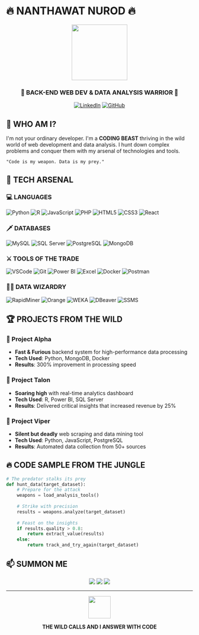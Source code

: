 # 🔥 NANTHAWAT NUROD 🔥

<div align="center">
  <img src="https://www.gravatar.com/avatar/00000000000000000000000000000000?d=identicon&f=y" width="150" height="150"/>
  
  ### 🌋 BACK-END WEB DEV & DATA ANALYSIS WARRIOR 🌋
  
  [![LinkedIn](https://img.shields.io/badge/-LinkedIn-black.svg?style=for-the-badge&logo=linkedin&colorB=555)](https://www.linkedin.com/)
  [![GitHub](https://img.shields.io/badge/-GitHub-black.svg?style=for-the-badge&logo=github&colorB=555)](https://github.com/)
</div>

## 🏹 WHO AM I?

I'm not your ordinary developer. I'm a **CODING BEAST** thriving in the wild world of web development and data analysis. I hunt down complex problems and conquer them with my arsenal of technologies and tools.

```
"Code is my weapon. Data is my prey." 
```

## 🔮 TECH ARSENAL

### 💻 LANGUAGES
<p>
  <img alt="Python" src="https://img.shields.io/badge/-Python-3776AB?style=flat-square&logo=python&logoColor=white" />
  <img alt="R" src="https://img.shields.io/badge/-R-276DC3?style=flat-square&logo=r&logoColor=white" />
  <img alt="JavaScript" src="https://img.shields.io/badge/-JavaScript-F7DF1E?style=flat-square&logo=javascript&logoColor=black" />
  <img alt="PHP" src="https://img.shields.io/badge/-PHP-777BB4?style=flat-square&logo=php&logoColor=white" />
  <img alt="HTML5" src="https://img.shields.io/badge/-HTML5-E34F26?style=flat-square&logo=html5&logoColor=white" />
  <img alt="CSS3" src="https://img.shields.io/badge/-CSS3-1572B6?style=flat-square&logo=css3&logoColor=white" />
  <img alt="React" src="https://img.shields.io/badge/-React-45b8d8?style=flat-square&logo=react&logoColor=white" />
</p>

### 🗡️ DATABASES
<p>
  <img alt="MySQL" src="https://img.shields.io/badge/-MySQL-4479A1?style=flat-square&logo=mysql&logoColor=white" />
  <img alt="SQL Server" src="https://img.shields.io/badge/-SQL_Server-CC2927?style=flat-square&logo=microsoft-sql-server&logoColor=white" />
  <img alt="PostgreSQL" src="https://img.shields.io/badge/-PostgreSQL-336791?style=flat-square&logo=postgresql&logoColor=white" />
  <img alt="MongoDB" src="https://img.shields.io/badge/-MongoDB-47A248?style=flat-square&logo=mongodb&logoColor=white" />
</p>

### ⚔️ TOOLS OF THE TRADE
<p>
  <img alt="VSCode" src="https://img.shields.io/badge/-VSCode-007ACC?style=flat-square&logo=visual-studio-code&logoColor=white" />
  <img alt="Git" src="https://img.shields.io/badge/-Git-F05032?style=flat-square&logo=git&logoColor=white" />
  <img alt="Power BI" src="https://img.shields.io/badge/-Power_BI-F2C811?style=flat-square&logo=power-bi&logoColor=black" />
  <img alt="Excel" src="https://img.shields.io/badge/-Excel-217346?style=flat-square&logo=microsoft-excel&logoColor=white" />
  <img alt="Docker" src="https://img.shields.io/badge/-Docker-46a2f1?style=flat-square&logo=docker&logoColor=white" />
  <img alt="Postman" src="https://img.shields.io/badge/-Postman-FF6C37?style=flat-square&logo=postman&logoColor=white" />
</p>

### 🧙‍♂️ DATA WIZARDRY
<p>
  <img alt="RapidMiner" src="https://img.shields.io/badge/-RapidMiner-F6C342?style=flat-square&logoColor=white" />
  <img alt="Orange" src="https://img.shields.io/badge/-Orange-E95420?style=flat-square&logoColor=white" />
  <img alt="WEKA" src="https://img.shields.io/badge/-WEKA-558B2F?style=flat-square&logoColor=white" />
  <img alt="DBeaver" src="https://img.shields.io/badge/-DBeaver-40AEF0?style=flat-square&logoColor=white" />
  <img alt="SSMS" src="https://img.shields.io/badge/-SSMS-CC2927?style=flat-square&logoColor=white" />
</p>

## 🏆 PROJECTS FROM THE WILD

### 🐆 Project Alpha
* **Fast & Furious** backend system for high-performance data processing
* **Tech Used**: Python, MongoDB, Docker
* **Results**: 300% improvement in processing speed

### 🦅 Project Talon
* **Soaring high** with real-time analytics dashboard
* **Tech Used**: R, Power BI, SQL Server
* **Results**: Delivered critical insights that increased revenue by 25%

### 🐍 Project Viper
* **Silent but deadly** web scraping and data mining tool
* **Tech Used**: Python, JavaScript, PostgreSQL
* **Results**: Automated data collection from 50+ sources

## 🔥 CODE SAMPLE FROM THE JUNGLE

```python
# The predator stalks its prey
def hunt_data(target_dataset):
    # Prepare for the attack
    weapons = load_analysis_tools()
    
    # Strike with precision
    results = weapons.analyze(target_dataset)
    
    # Feast on the insights
    if results.quality > 0.8:
        return extract_value(results)
    else:
        return track_and_try_again(target_dataset)
```

## 📫 SUMMON ME

<div align="center">
  <a href="mailto:nanthawat@example.com"><img src="https://img.shields.io/badge/-Email-D14836?style=for-the-badge&logo=gmail&logoColor=white"/></a>
  <a href="https://github.com/"><img src="https://img.shields.io/badge/-GitHub-181717?style=for-the-badge&logo=github&logoColor=white"/></a>
  <a href="https://www.linkedin.com/"><img src="https://img.shields.io/badge/-LinkedIn-0077B5?style=for-the-badge&logo=linkedin&logoColor=white"/></a>
</div>

---

<div align="center">
  <img src="https://media.giphy.com/media/CuuSHzuc0O166MRfjt/giphy.gif" width="60"> 
  <p><b>THE WILD CALLS AND I ANSWER WITH CODE</b></p>
</div>
